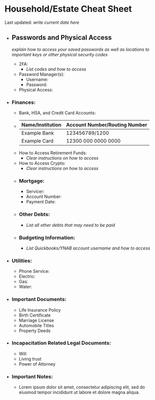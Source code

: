 # Household/Estate Cheat Sheet

Last updated: *write current date here*

- ## Passwords and Physical Access
  *explain how to access your saved passwords as well as locations to important keys or other physical security codes*
  - 2FA:
    - *List codes and how to access*
  - Password Manager(s):
    - Username:
    - Password:
  - Physical Access:

- ### Finances:
  -  Bank, HSA, and Credit Card Accounts:
    - | Name/Institution      | Account Number/Routing Number |
      | ----------- | ----------- |
      | Example Bank      |  123456789/1200      |
      | Example Card   | 12300 000 0000 0000        |
  -  How to Access Retirement Funds:
       - *Clear instructions on how to access*
  -  How to Access Crypto:
       - *Clear instructions on how to access*
  - ### Mortgage:
    - Servicer:
    - Account Number:
    - Payment Date:
  - ### Other Debts:
    - *List all other debts that may need to be paid*
  - ### Budgeting Information:
    - *List Quickbooks/YNAB account username and how to access*

- ### Utilities:
  -  Phone Service:
  -  Electric:
  -  Gas:
  -  Water:

- ### Important Documents:
  -  Life Insurance Policy
  -  Birth Certificate
  -  Marriage License
  -  Automobile Titles
  -  Property Deeds

- ### Incapacitation Related Legal Documents:
  -  Will
  -  Living trust
  -  Power of Attorney

- ### Important Notes:
  - Lorem ipsum dolor sit amet, consectetur adipiscing elit, sed do eiusmod tempor incididunt ut labore et dolore magna aliqua. 




